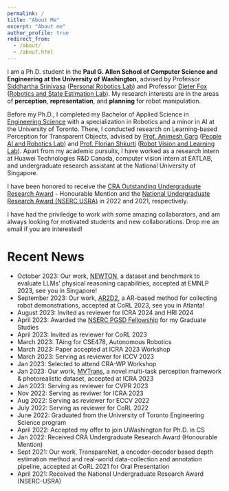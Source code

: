 ```yaml
---
permalink: /
title: "About Me"
excerpt: "About me"
author_profile: true
redirect_from: 
  - /about/
  - /about.html
---
```


I am a Ph.D. student in the **Paul G. Allen School of Computer Science and Engineering at the University of Washington**, advised by Professor [Siddhartha Srinivasa](https://goodrobot.ai) ([Personal Robotics Lab](https://personalrobotics.cs.washington.edu/)) and Professor [Dieter Fox](https://homes.cs.washington.edu/~fox/) ([Robotics and State Estimation Lab](https://rse-lab.cs.washington.edu/people/)). My research interests are in the areas of **perception**, **representation**, and **planning** for robot manipulation.

Before my Ph.D., I completed my Bachelor of Applied Science in [Engineering Science](https://engsci.utoronto.ca/program/what-is-engsci/) with a specialization in Robotics and a minor in AI at the University of Toronto. There, I conducted research on Learning-based Perception for Transparent Objects, advised by [Prof. Animesh Garg](https://animesh.garg.tech/) ([People AI and Robotics Lab](https://www.pair.toronto.edu)) and [Prof. Florian Shkurti](http://www.cs.toronto.edu/~florian/) ([Robot Vision and Learning Lab](https://rvl.cs.toronto.edu/#/)). Apart from my academic pursuits, I have worked as a research intern at Huawei Technologies R&D Canada, computer vision intern at EATLAB, and undergraduate research assistant at the National University of Singapore.

I have been honored to receive the [CRA Outstanding Undergraduate Research Award](https://cra.org/about/awards/outstanding-undergraduate-researcher-award/#2022) - Honourable Mention and the [National Undergraduate Research Award (NSERC USRA)](https://www.nserc-crsng.gc.ca/students-etudiants/ug-pc/usra-brpc_eng.asp) in 2022 and 2021, respectively.

I have had the priviledge to work with some amazing collaborators, and am always looking for motivated students and new collaborations. Drop me an email if you are interested!

Recent News
======
* October 2023: Our work, [NEWTON](https://arxiv.org/abs/2310.07018), a dataset and benchmark to evaluate LLMs' physical reasoning capabilities, accepted at EMNLP 2023, see you in Singapore!
* September 2023: Our work, [AR2D2](https://arxiv.org/abs/2306.13818), a AR-based method for collecting robot demonstrations, accepted at CoRL 2023, see you in Atlanta!
* August 2023: Invited as reviewer for ICRA 2024 and HRI 2024
* April 2023: Awarded the [NSERC PGSD Fellowship](https://www.nserc-crsng.gc.ca/students-etudiants/pg-cs/bellandpostgrad-belletsuperieures_eng.asp) for my Graduate Studies
* April 2023: Invited as reviewer for CoRL 2023
* March 2023: TAing for CSE478, Autonomous Robotics
* March 2023: Paper accepted at ICRA 2023 Workshop
* March 2023: Serving as reviewer for ICCV 2023
* Jan 2023: Selected to attend CRA-WP Workshop
* Jan 2023: Our work, [MVTrans](https://arxiv.org/abs/2302.11683), a novel multi-task perception framework & photorealistic dataset, accepted at ICRA 2023
* Jan 2023: Serving as reviewer for CVPR 2023
* Nov 2022: Serving as reviwer for ICRA 2023
* Aug 2022: Serving as reviewer for ECCV 2022
* July 2022: Serving as reviewer for CoRL 2022
* June 2022: Graduated from the University of Toronto Engineering Science program
* April 2022: Accepted my offer to join UWashington for Ph.D. in CS
* Jan 2022: Received CRA Undergraduate Research Award (Honourable Mention)
* Sept 2021: Our work, TranspareNet, a encoder-decoder based depth estimation method and real-world data-collection and annotation pipeline, accepted at CoRL 2021 for Oral Presentation
* April 2021: Received the National Undergraduate Research Award (NSERC-USRA)



